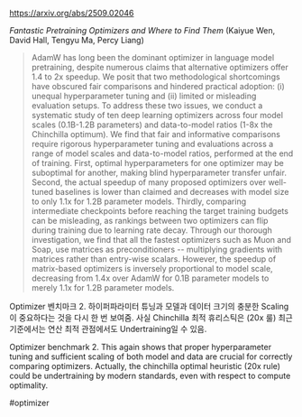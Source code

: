https://arxiv.org/abs/2509.02046

*Fantastic Pretraining Optimizers and Where to Find Them* (Kaiyue Wen, David Hall, Tengyu Ma, Percy Liang)

> AdamW has long been the dominant optimizer in language model pretraining, despite numerous claims that alternative optimizers offer 1.4 to 2x speedup. We posit that two methodological shortcomings have obscured fair comparisons and hindered practical adoption: (i) unequal hyperparameter tuning and (ii) limited or misleading evaluation setups. To address these two issues, we conduct a systematic study of ten deep learning optimizers across four model scales (0.1B-1.2B parameters) and data-to-model ratios (1-8x the Chinchilla optimum). We find that fair and informative comparisons require rigorous hyperparameter tuning and evaluations across a range of model scales and data-to-model ratios, performed at the end of training. First, optimal hyperparameters for one optimizer may be suboptimal for another, making blind hyperparameter transfer unfair. Second, the actual speedup of many proposed optimizers over well-tuned baselines is lower than claimed and decreases with model size to only 1.1x for 1.2B parameter models. Thirdly, comparing intermediate checkpoints before reaching the target training budgets can be misleading, as rankings between two optimizers can flip during training due to learning rate decay. Through our thorough investigation, we find that all the fastest optimizers such as Muon and Soap, use matrices as preconditioners -- multiplying gradients with matrices rather than entry-wise scalars. However, the speedup of matrix-based optimizers is inversely proportional to model scale, decreasing from 1.4x over AdamW for 0.1B parameter models to merely 1.1x for 1.2B parameter models.

Optimizer 벤치마크 2. 하이퍼파라미터 튜닝과 모델과 데이터 크기의 충분한 Scaling이 중요하다는 것을 다시 한 번 보여줌. 사실 Chinchilla 최적 휴리스틱은 (20x 룰) 최근 기준에서는 연산 최적 관점에서도 Undertraining일 수 있음.

Optimizer benchmark 2. This again shows that proper hyperparameter tuning and sufficient scaling of both model and data are crucial for correctly comparing optimizers. Actually, the chinchilla optimal heuristic (20x rule) could be undertraining by modern standards, even with respect to compute optimality.

#optimizer 